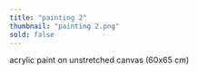 ```yaml
---
title: "painting 2"
thumbnail: "painting 2.png"
sold: false
---
```

acrylic paint on unstretched canvas (60x65 cm)
